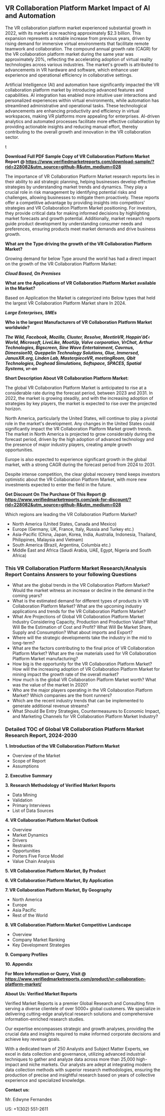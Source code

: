 <h2>VR Collaboration Platform Market Impact of AI and Automation</h2><p>The VR collaboration platform market experienced substantial growth in 2022, with its market size reaching approximately $2.3 billion. This expansion represents a notable increase from previous years, driven by rising demand for immersive virtual environments that facilitate remote teamwork and collaboration. The compound annual growth rate (CAGR) for the VR collaboration platform market during the same year was approximately 20%, reflecting the accelerating adoption of virtual reality technologies across various industries. The market's growth is attributed to advancements in VR hardware and software, which enhance user experience and operational efficiency in collaborative settings.</p><p>Artificial Intelligence (AI) and automation have significantly impacted the VR collaboration platform market by introducing advanced features and capabilities. AI integration has enabled more intuitive user interactions and personalized experiences within virtual environments, while automation has streamlined administrative and operational tasks. These technological advancements are enhancing productivity and efficiency in virtual workspaces, making VR platforms more appealing for enterprises. AI-driven analytics and automated processes facilitate more effective collaboration by providing actionable insights and reducing manual effort, thereby contributing to the overall growth and innovation in the VR collaboration sector.</p>t</p><p id="" class=""><strong>Download Full PDF Sample Copy of VR Collaboration Platform Market Report @ <a href="https://www.verifiedmarketreports.com/download-sample/?rid=228082&utm_source=github-R&utm_medium=028" target="_blank">https://www.verifiedmarketreports.com/download-sample/?rid=228082&utm_source=github-R&utm_medium=028</a></strong></p><p>The importance of&nbsp;VR Collaboration Platform Market research reports lies in their ability to aid strategic planning, helping businesses develop effective strategies by understanding market trends and dynamics. They play a crucial role in risk management by identifying potential risks and challenges, allowing businesses to mitigate them proactively. These reports offer a competitive advantage by providing insights into competitors' strategies and VR Collaboration Platform Market positioning. For investors, they provide critical data for making informed decisions by highlighting market forecasts and growth potential. Additionally, market research reports guide product development by understanding consumer needs and preferences, ensuring products meet market demands and drive business growth.</p><p><strong>What are the&nbsp;Type driving the growth of the VR Collaboration Platform Market?</strong></p><p id="" class="">Growing demand for below Type around the world has had a direct impact on the growth of the VR Collaboration Platform Market:</p><em><strong>Cloud Based, On Premises</strong></em></p><strong>What are the&nbsp;Applications&nbsp;of VR Collaboration Platform Market available in the Market?</strong></p><p id="" class="">Based on Application the Market is categorized into Below types that held the largest VR Collaboration Platform Market share In 2024.</p><em><strong>Large Enterprises, SMEs</strong></em></p><strong>Who is the largest Manufacturers of VR Collaboration Platform Market worldwide?</strong></p><p><em><strong>The Wild, Facebook, Mozilla, Cluster, Resolve, MeetinVR, Hoppin'â€‹ World, Microsoft, LiveLike, MootUp, Valve corporation, VrChat, Arthur Technologies, Bigscreen, Sine Wave Entertainment, Cavrnus, Dimension10, Queppelin Technology Solutions, Glue, Immersed, JanusXR.org, Linden Lab, MasterpieceVR, meetingRoom, Qbit Technologies, Doghead Simulations, Softspace, SPACES, Spatial Systems, vr-on</strong></em></p><p id="" class=""><strong>Short Description About VR Collaboration Platform Market:</strong></p><p>The global VR Collaboration Platform Market is anticipated to rise at a considerable rate during the forecast period, between 2023 and 2031. In 2022, the market is growing steadily, and with the increasing adoption of strategies by key players, the market is expected to rise over the projected horizon.</p><p>North America, particularly the United States, will continue to play a pivotal role in the market's development. Any changes in the United States could significantly impact the VR Collaboration Platform Market growth trends. The market in North America is projected to grow considerably during the forecast period, driven by the high adoption of advanced technology and the presence of major industry players, creating ample growth opportunities.</p><p>Europe is also expected to experience significant growth in the global market, with a strong CAGR during the forecast period from 2024 to 2031.</p><p>Despite intense competition, the clear global recovery trend keeps investors optimistic about the VR Collaboration Platform Market, with more new investments expected to enter the field in the future.</p><p id="" class=""><strong>Get Discount On The Purchase Of This Report @ <a href="https://www.verifiedmarketreports.com/ask-for-discount/?rid=228082&utm_source=github-R&utm_medium=028" target="_blank">https://www.verifiedmarketreports.com/ask-for-discount/?rid=228082&utm_source=github-R&utm_medium=028</a></strong></p>Which regions are leading the VR Collaboration Platform Market?</p><ul><li>North America (United States, Canada and Mexico)</li><li>Europe (Germany, UK, France, Italy, Russia and Turkey etc.)</li><li>Asia-Pacific (China, Japan, Korea, India, Australia, Indonesia, Thailand, Philippines, Malaysia and Vietnam)</li><li>South America (Brazil, Argentina, Columbia etc.)</li><li>Middle East and Africa (Saudi Arabia, UAE, Egypt, Nigeria and South Africa)</li></ul><h3 id="" class="">This VR Collaboration Platform Market Research/Analysis Report Contains Answers to your following Questions</h3><ul><li>What are the global trends in the VR Collaboration Platform Market? Would the market witness an increase or decline in the demand in the coming years?</li><li>What is the estimated demand for different types of products in VR Collaboration Platform Market? What are the upcoming industry applications and trends for the VR Collaboration Platform Market?</li><li>What Are Projections of Global VR Collaboration Platform Market Industry Considering Capacity, Production and Production Value? What Will Be the Estimation of Cost and Profit? What Will Be Market Share, Supply and Consumption? What about imports and Export?</li><li>Where will the strategic developments take the industry in the mid to long-term?</li><li>What are the factors contributing to the final price of VR Collaboration Platform Market? What are the raw materials used for VR Collaboration Platform Market manufacturing?</li><li>How big is the opportunity for the VR Collaboration Platform Market? How will the increasing adoption of VR Collaboration Platform Market for mining impact the growth rate of the overall market?</li><li>How much is the global VR Collaboration Platform Market worth? What was the value of the market In 2020?</li><li>Who are the major players operating in the VR Collaboration Platform Market? Which companies are the front runners?</li><li>Which are the recent industry trends that can be implemented to generate additional revenue streams?</li><li>What Should Be Entry Strategies, Countermeasures to Economic Impact, and Marketing Channels for VR Collaboration Platform Market Industry?</li></ul><h3 id="" class="">Detailed TOC of Global VR Collaboration Platform Market Research Report, 2024-2030</h3><p id="" class=""><strong>1. Introduction of the VR Collaboration Platform Market</strong></p><ul><li>Overview of the Market</li><li>Scope of Report</li><li>Assumptions</li></ul><p id="" class=""><strong>2. Executive Summary</strong></p><p id="" class=""><strong>3. Research Methodology of Verified Market Reports</strong></p><ul><li>Data Mining</li><li>Validation</li><li>Primary Interviews</li><li>List of Data Sources</li></ul><p id="" class=""><strong>4. VR Collaboration Platform Market Outlook</strong></p><ul><li>Overview</li><li>Market Dynamics</li><li>Drivers</li><li>Restraints</li><li>Opportunities</li><li>Porters Five Force Model</li><li>Value Chain Analysis</li></ul><p id="" class=""><strong>5. VR Collaboration Platform Market, By Product</strong></p><p id="" class=""><strong>6. VR Collaboration Platform Market, By Application</strong></p><p id="" class=""><strong>7. VR Collaboration Platform Market, By Geography</strong></p><ul><li>North America</li><li>Europe</li><li>Asia Pacific</li><li>Rest of the World</li></ul><p id="" class=""><strong>8. VR Collaboration Platform Market Competitive Landscape</strong></p><ul><li>Overview</li><li>Company Market Ranking</li><li>Key Development Strategies</li></ul><p id="" class=""><strong>9. Company Profiles</strong></p><p id="" class=""><strong>10. Appendix</strong></p><p id="" class=""><strong>For More Information or Query, Visit @ <a href="https://www.verifiedmarketreports.com/product/vr-collaboration-platform-market/" target="_blank">https://www.verifiedmarketreports.com/product/vr-collaboration-platform-market/</a></strong></p><p id="" class=""><strong>About Us: Verified Market Reports</strong></p><p id="" class="">Verified Market Reports is a premier Global Research and Consulting firm serving a diverse clientele of over 5000+ global customers. We specialize in delivering cutting-edge analytical research solutions and comprehensive information-enriched research studies.</p><p id="" class="">Our expertise encompasses strategic and growth analyses, providing the crucial data and insights required to make informed corporate decisions and achieve key revenue goals.</p><p id="" class="">With a dedicated team of 250 Analysts and Subject Matter Experts, we excel in data collection and governance, utilizing advanced industrial techniques to gather and analyze data across more than 25,000 high-impact and niche markets. Our analysts are adept at integrating modern data collection methods with superior research methodologies, ensuring the production of precise and insightful research based on years of collective experience and specialized knowledge.</p><p id="" class=""><strong>Contact us:</strong></p><p id="" class="">Mr. Edwyne Fernandes</p><p id="" class="">US: +1(302) 551-2611</p>